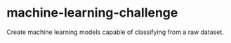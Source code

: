 # machine-learning-challenge
Create machine learning models capable of classifying  from a raw dataset.
